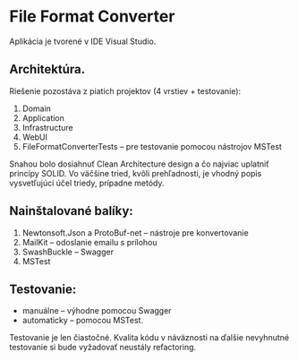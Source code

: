 # File Format Converter

Aplikácia je tvorené v IDE Visual Studio.

## Architektúra.
Riešenie pozostáva z piatich projektov (4 vrstiev + testovanie):
1. Domain
2. Application
3. Infrastructure
4. WebUI
5. FileFormatConverterTests – pre testovanie pomocou nástrojov MSTest

Snahou bolo dosiahnuť Clean Architecture design a čo najviac uplatniť princípy SOLID.
Vo väčšine tried, kvôli prehľadnosti, je vhodný popis vysvetľujúci účel triedy, prípadne metódy.

## Nainštalované balíky:
1. Newtonsoft.Json a ProtoBuf-net – nástroje pre konvertovanie
2. MailKit – odoslanie emailu s prílohou
3. SwashBuckle – Swagger
4. MSTest

## Testovanie: 
* manuálne – výhodne pomocou Swagger
* automaticky – pomocou MSTest.

Testovanie je len čiastočné.
Kvalita kódu v náväznosti na ďalšie nevyhnutné testovanie si bude vyžadovať neustály refactoring.